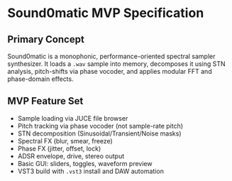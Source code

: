 # Sound0matic MVP Specification

## Primary Concept

Sound0matic is a monophonic, performance-oriented spectral sampler synthesizer. It loads a `.wav` sample into memory, decomposes it using STN analysis, pitch-shifts via phase vocoder, and applies modular FFT and phase-domain effects.

## MVP Feature Set

- Sample loading via JUCE file browser
- Pitch tracking via phase vocoder (not sample-rate pitch)
- STN decomposition (Sinusoidal/Transient/Noise masks)
- Spectral FX (blur, smear, freeze)
- Phase FX (jitter, offset, lock)
- ADSR envelope, drive, stereo output
- Basic GUI: sliders, toggles, waveform preview
- VST3 build with `.vst3` install and DAW automation